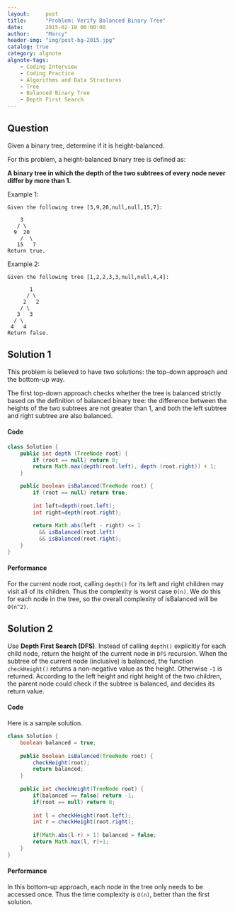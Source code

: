 ```yaml
---
layout:     post
title:      "Problem: Verify Balanced Binary Tree"
date:       2015-02-18 00:00:00
author:     "Marcy"
header-img: "img/post-bg-2015.jpg"
catalog: true
category: algnote
algnote-tags:
    - Coding Interview
    - Coding Practice
    - Algorithms and Data Structures
    - Tree
    - Balanced Binary Tree
    - Depth First Search
---
```


## Question

Given a binary tree, determine if it is height-balanced.

For this problem, a height-balanced binary tree is defined as:

**A binary tree in which the depth of the two subtrees of every node never differ by more than 1.**

Example 1:
```
Given the following tree [3,9,20,null,null,15,7]:

    3
   / \
  9  20
    /  \
   15   7
Return true.
```

Example 2:
```
Given the following tree [1,2,2,3,3,null,null,4,4]:

       1
      / \
     2   2
    / \
   3   3
  / \
 4   4
Return false.
```

## Solution 1

This problem is believed to have two solutions: the top-down approach and the bottom-up way.

The first top-down approach checks whether the tree is balanced strictly based on the definition of balanced binary tree: the difference between the heights of the two subtrees are not greater than 1, and both the left subtree and right subtree are also balanced.

#### Code

```java
class Solution {
    public int depth (TreeNode root) {
        if (root == null) return 0;
        return Math.max(depth(root.left), depth (root.right)) + 1;
    }

    public boolean isBalanced(TreeNode root) {
        if (root == null) return true;
        
        int left=depth(root.left);
        int right=depth(root.right);
        
        return Math.abs(left - right) <= 1 
          && isBalanced(root.left) 
          && isBalanced(root.right);
    }
}
```

#### Performance

For the current node root, calling `depth()` for its left and right children may visit all of its children. Thus the complexity is worst case `O(n)`. We do this for each node in the tree, so the overall complexity of isBalanced will be `O(n^2)`.

## Solution 2

Use **Depth First Search (DFS)**. Instead of calling `depth()` explicitly for each child node, return the height of the current node in `DFS` recursion. When the subtree of the current node (inclusive) is balanced, the function `checkHeight()` returns a non-negative value as the height. Otherwise `-1` is returned. According to the left height and right height of the two children, the parent node could check if the subtree is balanced, and decides its return value.

#### Code

Here is a sample solution.

```java
class Solution {
    boolean balanced = true;
    
    public boolean isBalanced(TreeNode root) {
        checkHeight(root);
        return balanced;
    }
    
    public int checkHeight(TreeNode root) {
        if(balanced == false) return -1;
        if(root == null) return 0;
        
        int l = checkHeight(root.left);
        int r = checkHeight(root.right);
        
        if(Math.abs(l-r) > 1) balanced = false;
        return Math.max(l, r)+1;
    }
}
```

#### Performance

In this bottom-up approach, each node in the tree only needs to be accessed once. Thus the time complexity is `O(n)`, better than the first solution.
